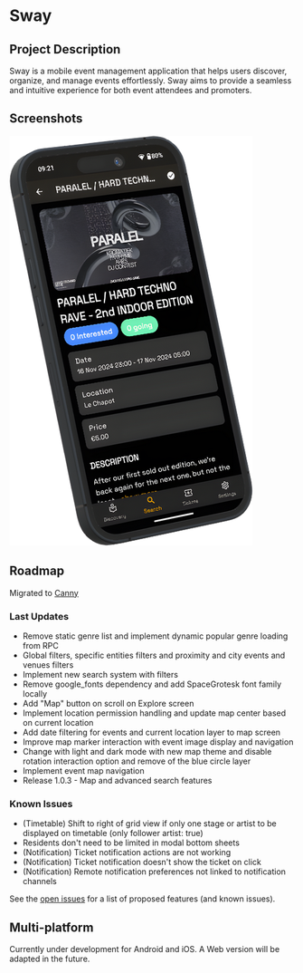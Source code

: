 # Sway

## Project Description

Sway is a mobile event management application that helps users discover,
organize, and manage events effortlessly. Sway aims to provide a seamless and
intuitive experience for both event attendees and promoters.

## Screenshots

![Event Details screenshot of Paralel 2nd edition](assets/images/screenshots/event.png)

## Roadmap

Migrated to [Canny](https://swayapp.canny.io/)

### Last Updates

- Remove static genre list and implement dynamic popular genre loading from RPC
- Global filters, specific entities filters and proximity and city events and venues filters
- Implement new search system with filters
- Remove google_fonts dependency and add SpaceGrotesk font family locally
- Add "Map" button on scroll on Explore screen
- Implement location permission handling and update map center based on current location
- Add date filtering for events and current location layer to map screen
- Improve map marker interaction with event image display and navigation
- Change with light and dark mode with new map theme and disable rotation interaction option and remove of the blue circle layer
- Implement event map navigation
- Release 1.0.3 - Map and advanced search features

### Known Issues

- (Timetable) Shift to right of grid view if only one stage or artist to be displayed on timetable (only follower artist: true)
- Residents don't need to be limited in modal bottom sheets
- (Notification) Ticket notification actions are not working
- (Notification) Ticket notification doesn't show the ticket on click
- (Notification) Remote notification preferences not linked to notification
  channels

See the [open issues](https://github.com/SwayLtd/Sway-App/issues) for a list of
proposed features (and known issues).

## Multi-platform

Currently under development for Android and iOS. A Web version will be adapted
in the future.